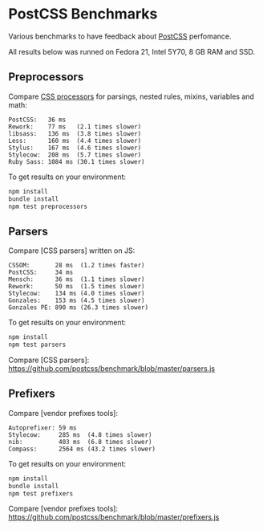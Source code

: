 # PostCSS Benchmarks

Various benchmarks to have feedback about [PostCSS] perfomance.

All results below was runned on Fedora 21, Intel 5Y70, 8 GB RAM and SSD.

[PostCSS]: https://github.com/postcss/postcss

## Preprocessors

Compare [CSS processors] for parsings, nested rules, mixins, variables and math:

```
PostCSS:   36 ms
Rework:    77 ms   (2.1 times slower)
libsass:   136 ms  (3.8 times slower)
Less:      160 ms  (4.4 times slower)
Stylus:    167 ms  (4.6 times slower)
Stylecow:  208 ms  (5.7 times slower)
Ruby Sass: 1084 ms (30.1 times slower)
```

To get results on your environment:

```sh
npm install
bundle install
npm test preprocessors
```

[CSS processors]: https://github.com/postcss/benchmark/blob/master/preprocessors.js

## Parsers

Compare [CSS parsers] written on JS:

```
CSSOM:       28 ms  (1.2 times faster)
PostCSS:     34 ms
Mensch:      36 ms  (1.1 times slower)
Rework:      50 ms  (1.5 times slower)
Stylecow:    134 ms (4.0 times slower)
Gonzales:    153 ms (4.5 times slower)
Gonzales PE: 890 ms (26.3 times slower)
```

To get results on your environment:

```sh
npm install
npm test parsers
```

Compare [CSS parsers]: https://github.com/postcss/benchmark/blob/master/parsers.js

## Prefixers

Compare [vendor prefixes tools]:

```
Autoprefixer: 59 ms
Stylecow:     285 ms  (4.8 times slower)
nib:          403 ms  (6.8 times slower)
Compass:      2564 ms (43.2 times slower)
```

To get results on your environment:

```sh
npm install
bundle install
npm test prefixers
```

Compare [vendor prefixes tools]: https://github.com/postcss/benchmark/blob/master/prefixers.js
